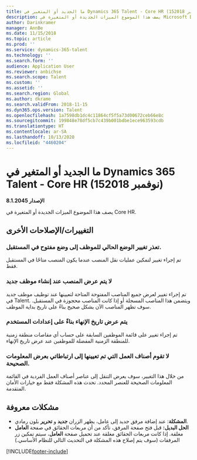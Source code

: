 ```yaml
---
title: ما الجديد أو المتغير في Dynamics 365 Talent - Core HR (15نوفمبر 2018)
description: يصف هذا الموضوع الميزات الجديدة أو المتغيرة في Microsoft Dynamics 365 Talent - Core HR.
author: Darinkramer
manager: AnnBe
ms.date: 11/15/2018
ms.topic: article
ms.prod: ''
ms.service: dynamics-365-talent
ms.technology: ''
ms.search.form: ''
audience: Application User
ms.reviewer: anbichse
ms.search.scope: Talent
ms.custom: ''
ms.assetid: ''
ms.search.region: Global
ms.author: dkrame
ms.search.validFrom: 2018-11-15
ms.dyn365.ops.version: Talent
ms.openlocfilehash: 1a7598db1dc4c11864cf5f5a73d00672ceb66e8c
ms.sourcegitcommit: 199848e78df5cb7c439b001bdbe1ece963593cdb
ms.translationtype: HT
ms.contentlocale: ar-SA
ms.lasthandoff: 10/13/2020
ms.locfileid: "4460204"
---
```

# <a name="whats-new-or-changed-in-dynamics-365-talent---core-hr-november-15-2018"></a>ما الجديد أو المتغير في Dynamics 365 Talent - Core HR (15نوفمبر 2018)

**الإصدار 8.1.2045**

يصف هذا الموضوع الميزات الجديدة أو المتغيرة في Core HR.

## <a name="other-changesfixes"></a>التغييرات/الإصلاحات الأخرى

### <a name="unable-to-change-employees-current-position-to-a-future-open-position"></a>تعذر تغيير الوضع الحالي للموظف إلى وضع مفتوح في المستقبل.

تم إجراء تغيير لتمكين عمليات نقل المنصب عندما يكون المنصب متاحًا في المستقبل فقط. 

### <a name="position-does-not-display-when-creating-a-new-employee"></a>لا يتم عرض المنصب عند إنشاء موظف جديد

تم إجراء تغيير لعرض جميع المناصب المفتوحة المتاحة لتعيينها عند توظيف موظف جديد في Talent. ويتضمن هذا المناصب المسجلة أو إذا كانت المناصب محجوزة في المستقبل. سوف تظهر المناصب الآن بشكل صحيح بناءً على تاريخ بداية الموظف. 

### <a name="termination-date-is-displaying-based-on-user-settings"></a>يتم عرض تاريخ الإنهاء بناءً على إعدادات المستخدم

تم إجراء تغيير على قائمة الموظفين السابقة على حساب أي مقاصات منطقة زمنية للمنطقة الزمنية المفضلة للموظفين عند عرض تاريخ الإنهاء.

### <a name="work-items-assigned-to-me-links-not-displaying-the-correct-information"></a>لا تقوم أصناف العمل التي تم تعيينها إلى ارتباطاتي بعرض المعلومات الصحيحة.

من خلال هذا التغيير، سوف يعرض التنقل إلى عناصر أصناف العمل الفردية في القائمة المعلومات الصحيحة للعنصر المحدد. تحدث هذه المشكلة فقط مع خيارات الأمان المتقدمة.


## <a name="known-issue"></a>مشكلات معروفة​

- **المشكلة**: عند إضافة مرفق جديد إلى عامل، يظهر الزران **جديد** و **تحرير** بلون رمادي. 
- **الحل البديل:** قبل فتح صفحة المرفق، تأكد من أن مربعات الحقائق في صفحة **العامل** مغلقة. إذا كانت مربعات الحقائق مغلقة عند تحميل صفحة **العامل**، سيتم تمكين زر المرفقات (سوف يتم إصلاح هذه المشكلة في التحديث التالي للنظام الأساسي.)


[!INCLUDE[footer-include](../includes/footer-banner.md)]